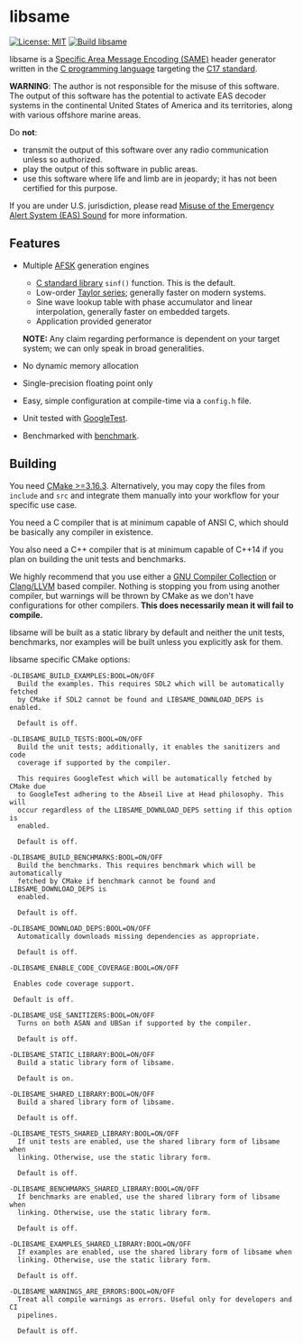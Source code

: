 # libsame

[![License: MIT](https://img.shields.io/badge/License-MIT-yellow.svg)](https://opensource.org/licenses/MIT) [![Build libsame](https://github.com/mcroddev/libsame/actions/workflows/build.yml/badge.svg)](https://github.com/mcroddev/libsame/actions/workflows/build.yml)

libsame is a [Specific Area Message Encoding (SAME)](https://en.wikipedia.org/wiki/Specific_Area_Message_Encoding) header generator
written in the [C programming language](https://en.wikipedia.org/wiki/C_(programming_language)) targeting the [C17 standard](https://en.wikipedia.org/wiki/C17_(C_standard_revision)).

**WARNING**: The author is not responsible for the misuse of this software. The
output of this software has the potential to activate EAS decoder systems in the
continental United States of America and its territories, along with various
offshore marine areas.

Do **not**:

- transmit the output of this software over any radio communication unless
  so authorized.
- play the output of this software in public areas.
- use this software where life and limb are in jeopardy; it has not been
  certified for this purpose.

If you are under U.S. jurisdiction, please read 
[Misuse of the Emergency Alert System (EAS) Sound](https://www.fcc.gov/enforcement/areas/misuse-eas-sound) for more information.

## Features

* Multiple [AFSK](https://en.wikipedia.org/wiki/Frequency-shift_keying#Audio_frequency-shift_keying) generation engines
    - [C standard library](https://en.wikipedia.org/wiki/C_standard_library) `sinf()` function. This is the default.
    - Low-order [Taylor series](https://en.wikipedia.org/wiki/Taylor_series); generally faster on modern systems.
    - Sine wave lookup table with phase accumulator and linear interpolation, generally faster on embedded targets.
    - Application provided generator

  **NOTE:** Any claim regarding performance is dependent on your target system;
            we can only speak in broad generalities.


* No dynamic memory allocation
* Single-precision floating point only
* Easy, simple configuration at compile-time via a `config.h` file.


* Unit tested with [GoogleTest](https://github.com/google/googletest).
* Benchmarked with [benchmark](https://github.com/google/benchmark).

## Building

You need [CMake >=3.16.3](https://cmake.org). Alternatively, you may copy the
files from `include` and `src` and integrate them manually into your workflow
for your specific use case.

You need a C compiler that is at minimum capable of ANSI C, which should be
basically any compiler in existence.

You also need a C++ compiler that is at minimum capable of C++14 if you plan on
building the unit tests and benchmarks.

We highly recommend that you use either a [GNU Compiler Collection](https://gcc.gnu.org/) or
[Clang/LLVM](https://clang.llvm.org/) based compiler. Nothing is stopping you from using another
compiler, but warnings will be thrown by CMake as we don't have configurations
for other compilers. **This does necessarily mean it will fail to compile.**

libsame will be built as a static library by default and neither the unit tests,
benchmarks, nor examples will be built unless you explicitly ask for them.

libsame specific CMake options:

    -DLIBSAME_BUILD_EXAMPLES:BOOL=ON/OFF
      Build the examples. This requires SDL2 which will be automatically fetched
      by CMake if SDL2 cannot be found and LIBSAME_DOWNLOAD_DEPS is enabled.

      Default is off.

    -DLIBSAME_BUILD_TESTS:BOOL=ON/OFF
      Build the unit tests; additionally, it enables the sanitizers and code
      coverage if supported by the compiler.

      This requires GoogleTest which will be automatically fetched by CMake due
      to GoogleTest adhering to the Abseil Live at Head philosophy. This will
      occur regardless of the LIBSAME_DOWNLOAD_DEPS setting if this option is
      enabled.

      Default is off.

    -DLIBSAME_BUILD_BENCHMARKS:BOOL=ON/OFF
      Build the benchmarks. This requires benchmark which will be automatically
      fetched by CMake if benchmark cannot be found and LIBSAME_DOWNLOAD_DEPS is
      enabled.

      Default is off.

    -DLIBSAME_DOWNLOAD_DEPS:BOOL=ON/OFF
      Automatically downloads missing dependencies as appropriate.

      Default is off.

    -DLIBSAME_ENABLE_CODE_COVERAGE:BOOL=ON/OFF

     Enables code coverage support.

     Default is off.

    -DLIBSAME_USE_SANITIZERS:BOOL=ON/OFF
      Turns on both ASAN and UBSan if supported by the compiler.

      Default is off.

    -DLIBSAME_STATIC_LIBRARY:BOOL=ON/OFF
      Build a static library form of libsame.

      Default is on.

    -DLIBSAME_SHARED_LIBRARY:BOOL=ON/OFF
      Build a shared library form of libsame.

      Default is off.

    -DLIBSAME_TESTS_SHARED_LIBRARY:BOOL=ON/OFF
      If unit tests are enabled, use the shared library form of libsame when
      linking. Otherwise, use the static library form.

      Default is off.

    -DLIBSAME_BENCHMARKS_SHARED_LIBRARY:BOOL=ON/OFF
      If benchmarks are enabled, use the shared library form of libsame when
      linking. Otherwise, use the static library form.

      Default is off.

    -DLIBSAME_EXAMPLES_SHARED_LIBRARY:BOOL=ON/OFF
      If examples are enabled, use the shared library form of libsame when
      linking. Otherwise, use the static library form.

      Default is off.

    -DLIBSAME_WARNINGS_ARE_ERRORS:BOOL=ON/OFF
      Treat all compile warnings as errors. Useful only for developers and CI
      pipelines.

      Default is off.
